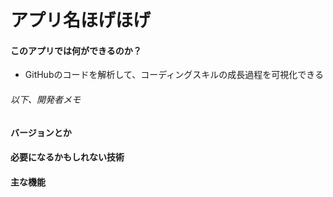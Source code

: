 # アプリ名ほげほげ

#### このアプリでは何ができるのか？
* GitHubのコードを解析して、コーディングスキルの成長過程を可視化できる

###### 以下、開発者メモ
#### バージョンとか

#### 必要になるかもしれない技術


#### 主な機能



